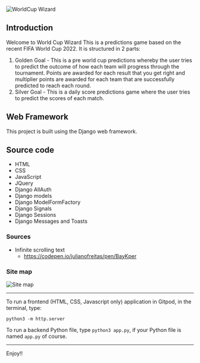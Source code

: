 ![WorldCup Wizard](https://res.cloudinary.com/dfboxofas/image/upload/v1668295176/nations-crests/wcplogobrg_ucthsb.png)

## Introduction
Welcome to World Cup Wizard
This is a predictions game based on the recent FIFA World Cup 2022. It is structured in 2 parts:  
1. Golden Goal - This is a pre world cup predictions whereby the user tries to predict the outcome of how each team will progress through the tournament. Points are awarded for each result that you get right and multiplier points are awarded for each team that are successfully predicted to reach each round.  
2. Silver Goal - This is a daily score predictions game where the user tries to predict the scores of each match.  

## Web Framework  
This project is built using the Django web framework.  

## Source code  
- HTML  
- CSS  
- JavaScript  
- JQuery  
- Django AllAuth  
- Django models  
- Django ModelFormFactory  
- Django Signals  
- Django Sessions  
- Django Messages and Toasts  

### Sources  
- Infinite scrolling text  
    - https://codepen.io/julianofreitas/pen/BayKper  

 
### Site map  
![Site map](https://drive.google.com/file/d/1_yKsm_xRZlF0ZKaw-vU_NaLaC4psdOVy/view?usp=share_link)  

------
To run a frontend (HTML, CSS, Javascript only) application in Gitpod, in the terminal, type:

`python3 -m http.server`

To run a backend Python file, type `python3 app.py`, if your Python file is named `app.py` of course.

------


Enjoy!!
